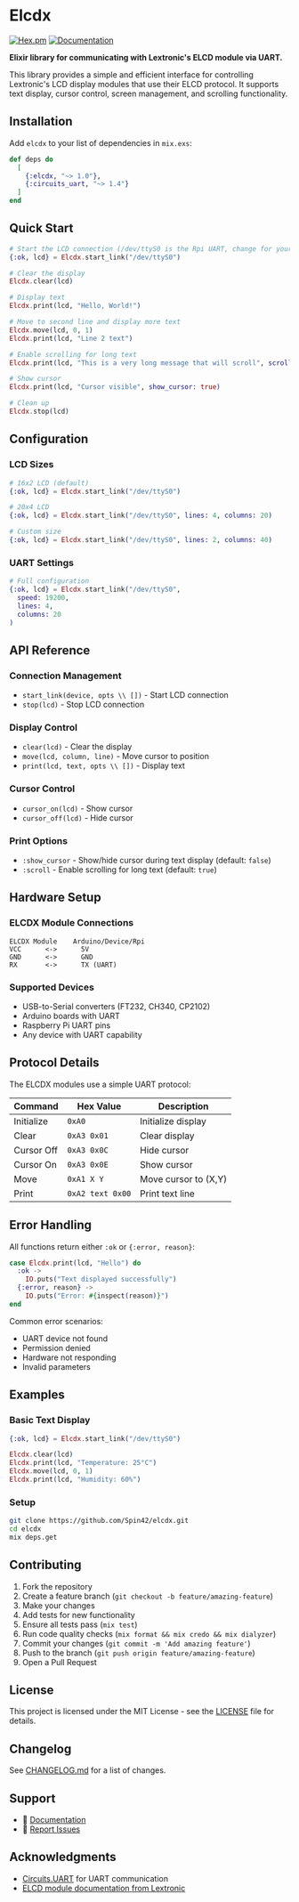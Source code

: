 # Elcdx

[![Hex.pm](https://img.shields.io/hexpm/v/elcdx.svg)](https://hex.pm/packages/elcdx)
[![Documentation](https://img.shields.io/badge/docs-hexdocs-blue.svg)](https://hexdocs.pm/elcdx)

**Elixir library for communicating with Lextronic's ELCD module via UART.**

This library provides a simple and efficient interface for controlling Lextronic's LCD display modules that use their ELCD protocol. It supports text display, cursor control, screen management, and scrolling functionality.

## Installation

Add `elcdx` to your list of dependencies in `mix.exs`:

```elixir
def deps do
  [
    {:elcdx, "~> 1.0"},
    {:circuits_uart, "~> 1.4"}
  ]
end
```

## Quick Start

```elixir
# Start the LCD connection (/dev/ttyS0 is the Rpi UART, change for your device)
{:ok, lcd} = Elcdx.start_link("/dev/ttyS0")

# Clear the display
Elcdx.clear(lcd)

# Display text
Elcdx.print(lcd, "Hello, World!")

# Move to second line and display more text
Elcdx.move(lcd, 0, 1)
Elcdx.print(lcd, "Line 2 text")

# Enable scrolling for long text
Elcdx.print(lcd, "This is a very long message that will scroll", scroll: true)

# Show cursor
Elcdx.print(lcd, "Cursor visible", show_cursor: true)

# Clean up
Elcdx.stop(lcd)
```

## Configuration

### LCD Sizes

```elixir
# 16x2 LCD (default)
{:ok, lcd} = Elcdx.start_link("/dev/ttyS0")

# 20x4 LCD
{:ok, lcd} = Elcdx.start_link("/dev/ttyS0", lines: 4, columns: 20)

# Custom size
{:ok, lcd} = Elcdx.start_link("/dev/ttyS0", lines: 2, columns: 40)
```

### UART Settings

```elixir
# Full configuration
{:ok, lcd} = Elcdx.start_link("/dev/ttyS0",
  speed: 19200,
  lines: 4,
  columns: 20
)
```

## API Reference

### Connection Management

- `start_link(device, opts \\ [])` - Start LCD connection
- `stop(lcd)` - Stop LCD connection

### Display Control

- `clear(lcd)` - Clear the display
- `move(lcd, column, line)` - Move cursor to position
- `print(lcd, text, opts \\ [])` - Display text

### Cursor Control

- `cursor_on(lcd)` - Show cursor
- `cursor_off(lcd)` - Hide cursor

### Print Options

- `:show_cursor` - Show/hide cursor during text display (default: `false`)
- `:scroll` - Enable scrolling for long text (default: `true`)

## Hardware Setup

### ELCDX Module Connections

```
ELCDX Module    Arduino/Device/Rpi
VCC      <->      5V
GND      <->      GND
RX       <->      TX (UART)
```

### Supported Devices

- USB-to-Serial converters (FT232, CH340, CP2102)
- Arduino boards with UART
- Raspberry Pi UART pins
- Any device with UART capability

## Protocol Details

The ELCDX modules use a simple UART protocol:

| Command | Hex Value | Description |
|---------|-----------|-------------|
| Initialize | `0xA0` | Initialize display |
| Clear | `0xA3 0x01` | Clear display |
| Cursor Off | `0xA3 0x0C` | Hide cursor |
| Cursor On | `0xA3 0x0E` | Show cursor |
| Move | `0xA1 X Y` | Move cursor to (X,Y) |
| Print | `0xA2 text 0x00` | Print text line |

## Error Handling

All functions return either `:ok` or `{:error, reason}`:

```elixir
case Elcdx.print(lcd, "Hello") do
  :ok ->
    IO.puts("Text displayed successfully")
  {:error, reason} ->
    IO.puts("Error: #{inspect(reason)}")
end
```

Common error scenarios:
- UART device not found
- Permission denied
- Hardware not responding
- Invalid parameters

## Examples

### Basic Text Display

```elixir
{:ok, lcd} = Elcdx.start_link("/dev/ttyS0")

Elcdx.clear(lcd)
Elcdx.print(lcd, "Temperature: 25°C")
Elcdx.move(lcd, 0, 1)
Elcdx.print(lcd, "Humidity: 60%")
```

### Setup

```bash
git clone https://github.com/Spin42/elcdx.git
cd elcdx
mix deps.get
```

## Contributing

1. Fork the repository
2. Create a feature branch (`git checkout -b feature/amazing-feature`)
3. Make your changes
4. Add tests for new functionality
5. Ensure all tests pass (`mix test`)
6. Run code quality checks (`mix format && mix credo && mix dialyzer`)
7. Commit your changes (`git commit -m 'Add amazing feature'`)
8. Push to the branch (`git push origin feature/amazing-feature`)
9. Open a Pull Request

## License

This project is licensed under the MIT License - see the [LICENSE](LICENSE) file for details.

## Changelog

See [CHANGELOG.md](CHANGELOG.md) for a list of changes.

## Support

- 📖 [Documentation](https://hexdocs.pm/elcdx)
- 🐛 [Report Issues](https://github.com/Spin42/elcdx/issues)

## Acknowledgments

- [Circuits.UART](https://github.com/elixir-circuits/circuits_uart) for UART communication
- [ELCD module documentation from Lextronic](https://www.lextronic.fr/lextronic_doc/ELCD.pdf)
